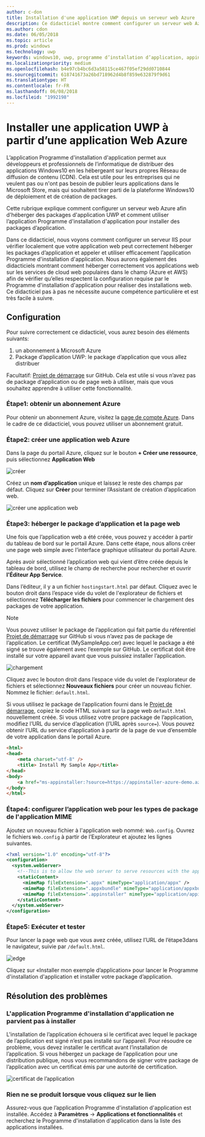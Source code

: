 ```yaml
---
author: c-don
title: Installation d'une application UWP depuis un serveur web Azure
description: Ce didacticiel montre comment configurer un serveur web Azure, vérifier que votre application web peut héberger des packages d’application et appeler et utiliser le Programme d'installation d'application efficacement.
ms.author: cdon
ms.date: 06/05/2018
ms.topic: article
ms.prod: windows
ms.technology: uwp
keywords: windows10, uwp, programme d’installation d’application, appinstaller, charger une version test, ensemble connexe, packages facultatifs, serveur web Azure
ms.localizationpriority: medium
ms.openlocfilehash: b4e97cb4bc6d3a58115ce467f05ef29dd0710844
ms.sourcegitcommit: 618741673a26bd718962d4b8f859e632879f9d61
ms.translationtype: HT
ms.contentlocale: fr-FR
ms.lasthandoff: 06/08/2018
ms.locfileid: "1992198"
---
```

# <a name="install-a-uwp-app-from-an-azure-web-app"></a>Installer une application UWP à partir d’une application Web Azure

L’application Programme d'installation d'application permet aux développeurs et professionnels de l’informatique de distribuer des applications Windows10 en les hébergeant sur leurs propres Réseau de diffusion de contenu (CDN). Cela est utile pour les entreprises qui ne veulent pas ou n'ont pas besoin de publier leurs applications dans le Microsoft Store, mais qui souhaitent tirer parti de la plateforme Windows10 de déploiement et de création de packages.

Cette rubrique explique comment configurer un serveur web Azure afin d'héberger des packages d'application UWP et comment utiliser l’application Programme d'installation d'application pour installer des packages d’application.

Dans ce didacticiel, nous voyons comment configurer un serveur IIS pour vérifier localement que votre application web peut correctement héberger les packages d’application et appeler et utiliser efficacement l’application Programme d'installation d'application. Nous aurons également des didacticiels montrant comment héberger correctement vos applications web sur les services de cloud web populaires dans le champ (Azure et AWS) afin de vérifier qu’elles respectent la configuration requise par le Programme d'installation d'application pour réaliser des installations web. Ce didacticiel pas à pas ne nécessite aucune compétence particulière et est très facile à suivre. 

## <a name="setup"></a>Configuration

Pour suivre correctement ce didacticiel, vous aurez besoin des éléments suivants:
 
1. un abonnement à Microsoft Azure 
2. Package d’application UWP: le package d’application que vous allez distribuer

Facultatif: [Projet de démarrage](https://github.com/AppInstaller/MySampleWebApp) sur GitHub. Cela est utile si vous n’avez pas de package d’application ou de page web à utiliser, mais que vous souhaitez apprendre à utiliser cette fonctionnalité.

### <a name="step-1---get-an-azure-subscription"></a>Étape1: obtenir un abonnement Azure
Pour obtenir un abonnement Azure, visitez la [page de compte Azure](https://azure.microsoft.com/free/). Dans le cadre de ce didacticiel, vous pouvez utiliser un abonnement gratuit.

### <a name="step-2---create-an-azure-web-app"></a>Étape2: créer une application web Azure 
Dans la page du portail Azure, cliquez sur le bouton **+ Créer une ressource**, puis sélectionnez **Application Web**

![créer](images/azure-create-app.png)

Créez un **nom d’application** unique et laissez le reste des champs par défaut. Cliquez sur **Créer** pour terminer l’Assistant de création d’application web. 

![créer une application web](images/azure-create-app-2.png)

### <a name="step-3---hosting-the-app-package-and-the-web-page"></a>Étape3: héberger le package d’application et la page web 
Une fois que l’application web a été créée, vous pouvez y accéder à partir du tableau de bord sur le portail Azure. Dans cette étape, nous allons créer une page web simple avec l’interface graphique utilisateur du portail Azure.

Après avoir sélectionné l’application web qui vient d’être créée depuis le tableau de bord, utilisez le champ de recherche pour rechercher et ouvrir **l'Éditeur App Service**. 

Dans l’éditeur, il y a un fichier `hostingstart.html` par défaut. Cliquez avec le bouton droit dans l’espace vide du volet de l'explorateur de fichiers et sélectionnez **Télécharger les fichiers** pour commencer le chargement des packages de votre application.

> [!NOTE]
> Vous pouvez utiliser le package de l’application qui fait partie du référentiel [Projet de démarrage](https://github.com/AppInstaller/MySampleWebApp) sur GitHub si vous n’avez pas de package de l’application. Le certificat (MySampleApp.cer) avec lequel le package a été signé se trouve également avec l’exemple sur GitHub. Le certificat doit être installé sur votre appareil avant que vous puissiez installer l’application.

![chargement](images/azure-upload-file.png)

Cliquez avec le bouton droit dans l’espace vide du volet de l'explorateur de fichiers et sélectionnez **Nouveaux fichiers** pour créer un nouveau fichier. Nommez le fichier: `default.html`.

Si vous utilisez le package de l’application fourni dans le [Projet de démarrage](https://github.com/AppInstaller/MySampleWebApp), copiez le code HTML suivant sur la page web `default.html` nouvellement créée. Si vous utilisez votre propre package de l’application, modifiez l’URL du service d’application (l’URL après `source=`). Vous pouvez obtenir l’URL du service d’application à partir de la page de vue d’ensemble de votre application dans le portail Azure.

```html
<html>
<head>
    <meta charset="utf-8" />
    <title> Install My Sample App</title>
</head>
<body>
    <a href="ms-appinstaller:?source=https://appinstaller-azure-demo.azurewebsites.net/MySampleApp.appxbundle"> Install My Sample App</a>
</body>
</html>
```

### <a name="step-4---configure-the-web-app-for-app-package-mime-types"></a>Étape4: configurer l’application web pour les types de package de l'application MIME

Ajoutez un nouveau fichier à l'application web nommé: `Web.config`. Ouvrez le fichiers `Web.config` à partir de l’Explorateur et ajoutez les lignes suivantes. 

```xml
<?xml version="1.0" encoding="utf-8"?>
<configuration>
  <system.webServer>
    <!--This is to allow the web server to serve resources with the appx/appxbundle/appinstaller extension-->
    <staticContent>
      <mimeMap fileExtension=".appx" mimeType="application/appx" />
      <mimeMap fileExtension=".appxbundle" mimeType="application/appxbundle" />
      <mimeMap fileExtension=".appinstaller" mimeType="application/appinstaller" />
    </staticContent>
  </system.webServer>
</configuration>
```

### <a name="step-5---run-and-test"></a>Étape5: Exécuter et tester

Pour lancer la page web que vous avez créée, utilisez l’URL de l’étape3dans le navigateur, suivie par `/default.html`. 

![edge](images/edge.png)

Cliquez sur «Installer mon exemple d’application» pour lancer le Programme d'installation d'application et installer votre package d’application. 

## <a name="troubleshooting-issues"></a>Résolution des problèmes

### <a name="app-installer-app-fails-to-install"></a>L'application Programme d'installation d'application ne parvient pas à installer 
L'installation de l’application échouera si le certificat avec lequel le package de l’application est signé n’est pas installé sur l’appareil. Pour résoudre ce problème, vous devez installer le certificat avant l’installation de l’application. Si vous hébergez un package de l’application pour une distribution publique, nous vous recommandons de signer votre package de l’application avec un certificat émis par une autorité de certification. 

![certificat de l’application](images/aws-app-cert.png)

### <a name="nothing-happens-when-you-click-the-link"></a>Rien ne se produit lorsque vous cliquez sur le lien 
Assurez-vous que l’application Programme d'installation d'application est installée. Accédez à **Paramètres** -> **Applications et fonctionnalités** et recherchez le Programme d'installation d'application dans la liste des applications installées. 

